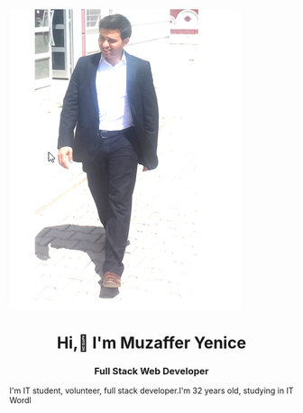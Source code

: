 <img src="https://github.com/muzafferyenice/muzafferyenice/blob/main/2022-05-10%2015_34_32-Window.png">

<h1 align="center">Hi,👋 I'm Muzaffer Yenice</h1>

<h3 align="center">Full Stack Web Developer</h3>

<p align="justify">I'm IT student, volunteer, full stack developer.I'm 32 years old, studying in IT Wordl </p>


